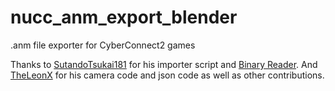 # nucc_anm_export_blender
.anm file exporter for CyberConnect2 games

Thanks to [SutandoTsukai181](https://github.com/SutandoTsukai181) for his importer script and [Binary Reader](https://github.com/SutandoTsukai181/PyBinaryReader). And [TheLeonX](https://www.youtube.com/c/TheLeonx) for his camera code and json code as well as other contributions.
